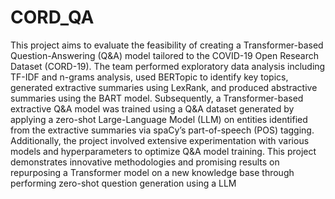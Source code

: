 # CORD_QA

This project aims to evaluate the feasibility of creating a Transformer-based Question-Answering (Q&A) model tailored to the COVID-19 Open Research Dataset (CORD-19). The team performed exploratory data analysis including TF-IDF and n-grams analysis, used BERTopic to identify key topics, generated extractive summaries using LexRank, and produced abstractive summaries using the BART model. Subsequently, a Transformer-based extractive Q&A model was trained using a Q&A dataset generated by applying a zero-shot Large-Language Model (LLM) on entities identified from the extractive summaries via spaCy’s part-of-speech (POS) tagging. Additionally, the project involved extensive experimentation with various models and hyperparameters to optimize Q&A model training. This project demonstrates innovative methodologies and promising results on repurposing a Transformer model on a new knowledge base through performing zero-shot question generation using a LLM
